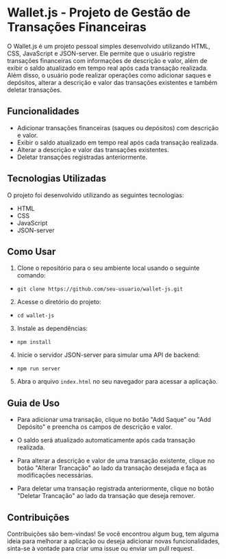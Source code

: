 # Wallet.js - Projeto de Gestão de Transações Financeiras

O Wallet.js é um projeto pessoal simples desenvolvido utilizando HTML, CSS, JavaScript e JSON-server. Ele permite que o usuário registre transações financeiras com informações de descrição e valor, além de exibir o saldo atualizado em tempo real após cada transação realizada. Além disso, o usuário pode realizar operações como adicionar saques e depósitos, alterar a descrição e valor das transações existentes e também deletar transações.

## Funcionalidades

- Adicionar transações financeiras (saques ou depósitos) com descrição e valor.
- Exibir o saldo atualizado em tempo real após cada transação realizada.
- Alterar a descrição e valor das transações existentes.
- Deletar transações registradas anteriormente.

## Tecnologias Utilizadas

O projeto foi desenvolvido utilizando as seguintes tecnologias:

- HTML
- CSS
- JavaScript
- JSON-server

## Como Usar

1. Clone o repositório para o seu ambiente local usando o seguinte comando:

- `git clone https://github.com/seu-usuario/wallet-js.git`

2. Acesse o diretório do projeto:

- `cd wallet-js`

3. Instale as dependências:

- `npm install`

4. Inicie o servidor JSON-server para simular uma API de backend:

- `npm run server`


5. Abra o arquivo `index.html` no seu navegador para acessar a aplicação.

## Guia de Uso

- Para adicionar uma transação, clique no botão "Add Saque" ou "Add Depósito" e preencha os campos de descrição e valor.

- O saldo será atualizado automaticamente após cada transação realizada.

- Para alterar a descrição e valor de uma transação existente, clique no botão "Alterar Trancação" ao lado da transação desejada e faça as modificações necessárias.

- Para deletar uma transação registrada anteriormente, clique no botão "Deletar Trancação" ao lado da transação que deseja remover.

## Contribuições

Contribuições são bem-vindas! Se você encontrou algum bug, tem alguma ideia para melhorar a aplicação ou deseja adicionar novas funcionalidades, sinta-se à vontade para criar uma issue ou enviar um pull request.
